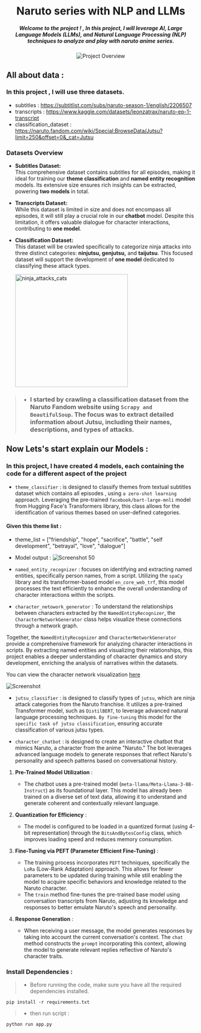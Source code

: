 

<div align="center">  

# Naruto series with NLP and LLMs

##### Welcome to the project ! , In this project, I will leverage AI, Large Language Models (LLMs), and Natural Language Processing (NLP) techniques to analyze and play with naruto anime series.

![Project Overview](https://github.com/user-attachments/assets/3a275525-3005-4641-a5e1-a45ac20b6baf)  
 
 
  
</div>



## All about data :
### In this project , I will use three datasets.

 
- subtitles : https://subtitlist.com/subs/naruto-season-1/english/2206507
- transcripts : https://www.kaggle.com/datasets/leonzatrax/naruto-ep-1-transcript
- classification_dataset : https://naruto.fandom.com/wiki/Special:BrowseData/Jutsu?limit=250&offset=0&_cat=Jutsu

### Datasets Overview  

- **Subtitles Dataset:**  
  This comprehensive dataset contains subtitles for all episodes, making it ideal for training our **theme classification** and **named entity recognition** models. Its extensive size ensures rich insights can be extracted, powering **two models** in total.  

- **Transcripts Dataset:**  
  While this dataset is limited in size and does not encompass all episodes, it will still play a crucial role in our **chatbot** model. Despite this limitation, it offers valuable dialogue for character interactions, contributing to **one model**.  

- **Classification Dataset:**  
  This dataset will be crawled specifically to categorize ninja attacks into three distinct categories: **ninjutsu, genjutsu,** and **taijutsu**. This focused dataset will support the development of **one model** dedicated to classifying these attack types.



 
    <img src="https://github.com/user-attachments/assets/19ca670c-28ca-40fb-907e-905eeead69c7" alt="ninja_attacks_cats" width="300"/>  



 > - ### I started by crawling a classification dataset from the Naruto Fandom website using `Scrapy and BeautifulSoup`. The focus was to extract detailed information about Jutsu, including their names, descriptions, and types of attacks.  












## Now Lets's start explain our Models  :






 ###   In this project, I have created 4 models, each containing the code for a different aspect of the project 

- `theme_classifier` :  is designed to classify themes from textual subtitles dataset which contains all episodes , using `a zero-shot learning` approach. Leveraging the pre-trained `facebook/bart-large-mnli` model from Hugging Face's Transformers library, this class allows for the identification of various themes based on user-defined categories.


#### Given this theme list :
  -  theme_list = ["friendship", "hope", "sacrifice", "battle", "self development", "betrayal", "love", "dialogue"] 
  - Model output    : 
  ![Screenshot 50](https://github.com/user-attachments/assets/e5c48aa5-c74b-467d-9cdc-e1d0eac0383c)




  - `named_entity_recognizer` :  focuses on identifying and extracting named entities, specifically person names, from a script. Utilizing the `spaCy` library and its transformer-based model `en_core_web_trf`, this model processes the text efficiently to enhance the overall understanding of character interactions within the scripts.  

  - `character_netowork_generator` : To understand the relationships between characters extracted by the `NamedEntityRecognizer`, the `CharacterNetworkGenerator` class helps visualize these connections through a network graph.  

  Together, the `NamedEntityRecognizer` and `CharacterNetworkGenerator` provide a comprehensive framework for analyzing character interactions in scripts. By extracting named entities and visualizing their relationships, this project enables a deeper understanding of character dynamics and story development, enriching the analysis of narratives within the datasets.  





You can view the character network visualization   [here](character_network/naruto.html)


![Screenshot](https://github.com/user-attachments/assets/6e9fecdd-236c-4834-a5c1-d8d6736029fb) 


- `jutsu_classifier` :  is designed to classify types of `jutsu`, which are ninja attack categories from the Naruto franchise. It utilizes a pre-trained Transformer model, such as `DistilBERT`, to leverage advanced natural language processing techniques. `By fine-tuning` this model for the `specific task of jutsu classification`,  ensuring accurate classification of various jutsu types. 









- `character_chatbot` :  is designed to create an interactive chatbot that mimics Naruto, a character from the anime "Naruto." The bot leverages advanced language models to generate responses that reflect Naruto's personality and speech patterns based on conversational history.  



1. **Pre-Trained Model Utilization** :  
   - The chatbot uses a pre-trained model (`meta-llama/Meta-Llama-3-8B-Instruct`) as its foundational layer. This model has already been trained on a diverse set of text data, allowing it to understand and generate coherent and contextually relevant language.  

2. **Quantization for Efficiency** :  
   - The model is configured to be loaded in a quantized format (using 4-bit representation) through the `BitsAndBytesConfig` class, which improves loading speed and reduces memory consumption. 

3. **Fine-Tuning via PEFT (Parameter Efficient Fine-Tuning)** :  
   - The training process incorporates `PEFT` techniques, specifically the `LoRa` (Low-Rank Adaptation) approach. This allows for fewer parameters to be updated during training while still enabling the model to acquire specific behaviors and knowledge related to the Naruto character.  
   - The `train` method fine-tunes the pre-trained base model using conversation transcripts from Naruto, adjusting its knowledge and responses to better emulate Naruto's speech and personality.  

4. **Response Generation** :  
   - When receiving a user message, the model generates responses by taking into account the current conversation's context. The `chat` method constructs the `prompt` incorporating this context, allowing the model to generate relevant replies reflective of Naruto's character traits.  






   







### Install Dependencies :

 > - Before running the code, make sure you have all the required dependencies installed. 

```
pip install -r requirements.txt  
```
 > - then run script :


```
python run app.py 
```

 


   

